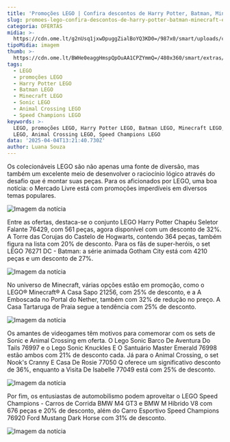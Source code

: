 ```yaml
---
title: 'Promoções LEGO | Confira descontos de Harry Potter, Batman, Minecraft e mais'
slug: promoes-lego-confira-descontos-de-harry-potter-batman-minecraft-e-mais
categoria: OFERTAS
midia: >-
  https://cdn.ome.lt/g2nUsq1jxwDpuggZialBoYQ3KD0=/987x0/smart/uploads/conteudo/fotos/02_CDGZCa3.jpg
tipoMidia: imagem
thumb: >-
  https://cdn.ome.lt/BWHe0eaggHmspQpOuAA1CPZYmmQ=/480x360/smart/extras/conteudos/Captura_de_tela_2025-04-03_161537.png
tags:
  - LEGO
  - promoções LEGO
  - Harry Potter LEGO
  - Batman LEGO
  - Minecraft LEGO
  - Sonic LEGO
  - Animal Crossing LEGO
  - Speed Champions LEGO
keywords: >-
  LEGO, promoções LEGO, Harry Potter LEGO, Batman LEGO, Minecraft LEGO, Sonic
  LEGO, Animal Crossing LEGO, Speed Champions LEGO
data: '2025-04-04T13:21:40.730Z'
author: Luana Souza
---
```


Os colecionáveis LEGO são não apenas uma fonte de diversão, mas também um excelente meio de desenvolver o raciocínio lógico através do desafio que é montar suas peças. Para os aficionados por LEGO, uma boa notícia: o Mercado Livre está com promoções imperdíveis em diversos temas populares. 

![Imagem da notícia](https://cdn.ome.lt/m503avtWhPaL5ZJxrbZfmmEkyGk=/fit-in/837x500/smart/uploads/conteudo/fotos/Captura_de_tela_2025-04-03_161745.png)

Entre as ofertas, destaca-se o conjunto LEGO Harry Potter Chapéu Seletor Falante 76429, com 561 peças, agora disponível com um desconto de 32%. A Torre das Corujas do Castelo de Hogwarts, contendo 364 peças, também figura na lista com 20% de desconto. Para os fãs de super-heróis, o set LEGO 76271 DC - Batman: a série animada Gotham City está com 4210 peças e um desconto de 27%. 

![Imagem da notícia](https://cdn.ome.lt/5GxeIkyAYEaLXGjAB79QLrBWhww=/fit-in/837x500/smart/uploads/conteudo/fotos/Captura_de_tela_2025-04-03_161830.png)

No universo de Minecraft, várias opções estão em promoção, como o LEGO® Minecraft® A Casa Sapo 21256, com 25% de desconto, e a A Emboscada no Portal do Nether, também com 32% de redução no preço. A Casa Tartaruga de Praia segue a tendência com 25% de desconto. 

![Imagem da notícia](https://cdn.ome.lt/P8faei__SjJR4c4djBOJ5tPsEzY=/fit-in/837x500/smart/uploads/conteudo/fotos/Captura_de_tela_2025-04-03_161859.png)

Os amantes de videogames têm motivos para comemorar com os sets de Sonic e Animal Crossing em oferta. O Lego Sonic Barco De Aventura Do Tails 76997 e o Lego Sonic Knuckles E O Santuário Master Emerald 76998 estão ambos com 21% de desconto cada. Já para o Animal Crossing, o set Nook's Cranny E Casa De Rosie 77050 Q oferece um significativo desconto de 36%, enquanto a Visita De Isabelle 77049 está com 25% de desconto. 

![Imagem da notícia](https://cdn.ome.lt/3DYoWe1eQ63XxtyNNA1AA65q_VU=/fit-in/837x500/smart/uploads/conteudo/fotos/Captura_de_tela_2025-04-03_161935.png)

Por fim, os entusiastas de automobilismo podem aproveitar o LEGO Speed Champions - Carros de Corrida BMW M4 GT3 e BMW M Híbrido V8 com 676 peças e 20% de desconto, além do Carro Esportivo Speed Champions 76920 Ford Mustang Dark Horse com 31% de desconto.

![Imagem da notícia](https://cdn.ome.lt/kn-Rkq7uxakokL1CF6-LrWQUPcU=/fit-in/837x500/smart/uploads/conteudo/fotos/Captura_de_tela_2025-04-03_162031.png)
